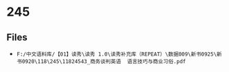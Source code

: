 # 245

## Files

- `F:/中文语料库/【01】读秀\读秀 1.0\读秀补充库（REPEAT）\数据009\新书0925\新书0920\118\245\11824543_商务谈判英语  语言技巧与商业习俗.pdf`
